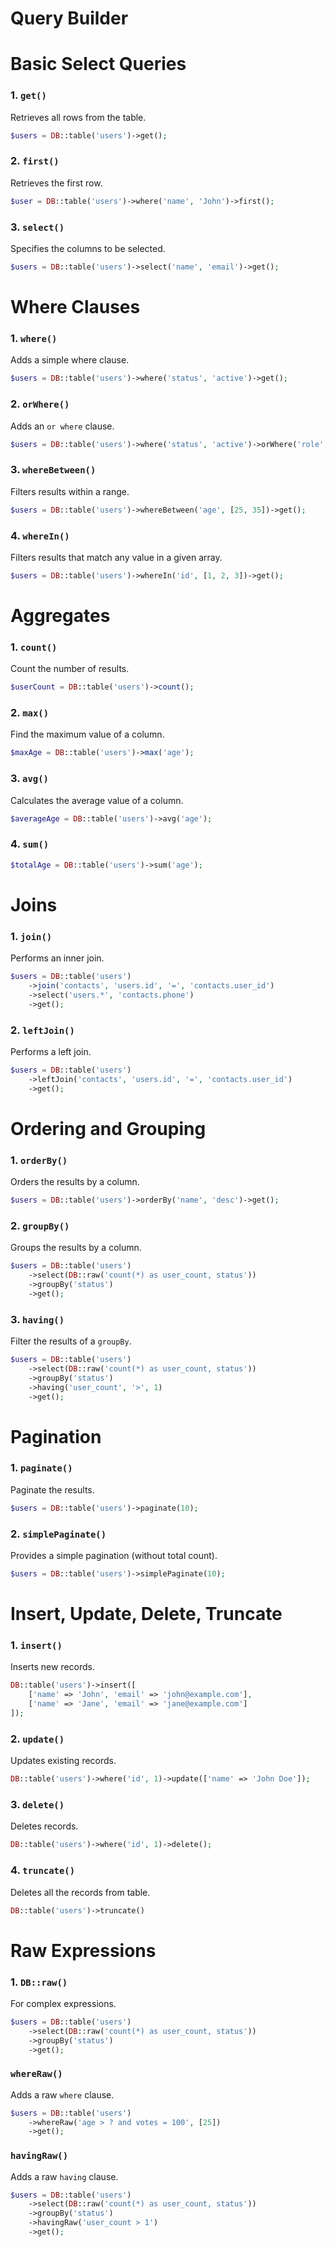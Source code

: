 # Query Builder

# Basic Select Queries

### 1. `get()`
Retrieves all rows from the table.
```php
$users = DB::table('users')->get();
```

### 2. `first()`
Retrieves the first row.
```php
$user = DB::table('users')->where('name', 'John')->first();
```

### 3. `select()`
Specifies the columns to be selected.
```php
$users = DB::table('users')->select('name', 'email')->get();
```

# Where Clauses

### 1. `where()`
Adds a simple where clause.
```php
$users = DB::table('users')->where('status', 'active')->get();
```

### 2. `orWhere()`
Adds an `or where` clause.
```php
$users = DB::table('users')->where('status', 'active')->orWhere('role', 'admin')->get();
```

### 3. `whereBetween()`
Filters results within a range.
```php
$users = DB::table('users')->whereBetween('age', [25, 35])->get();
```

### 4. `whereIn()`
Filters results that match any value in a given array.
```php
$users = DB::table('users')->whereIn('id', [1, 2, 3])->get();
```

# Aggregates

### 1. `count()`
Count the number of results.
```php
$userCount = DB::table('users')->count();
```

### 2. `max()`
Find the maximum value of a column.
```php
$maxAge = DB::table('users')->max('age');
```

### 3. `avg()`
Calculates the average value of a column.
```php
$averageAge = DB::table('users')->avg('age');
```

### 4. `sum()`
```php
$totalAge = DB::table('users')->sum('age');
```

# Joins

### 1. `join()`
Performs an inner join.
```php
$users = DB::table('users')
    ->join('contacts', 'users.id', '=', 'contacts.user_id')
    ->select('users.*', 'contacts.phone')
    ->get();
```

### 2. `leftJoin()`
Performs a left join.
```php
$users = DB::table('users')
    ->leftJoin('contacts', 'users.id', '=', 'contacts.user_id')
    ->get();
```

# Ordering and Grouping

### 1. `orderBy()`
Orders the results by a column.
```php
$users = DB::table('users')->orderBy('name', 'desc')->get();
```

### 2. `groupBy()`
Groups the results by a column.
```php
$users = DB::table('users')
    ->select(DB::raw('count(*) as user_count, status'))
    ->groupBy('status')
    ->get();
```

### 3. `having()`
Filter the results of a `groupBy`.
```php
$users = DB::table('users')
    ->select(DB::raw('count(*) as user_count, status'))
    ->groupBy('status')
    ->having('user_count', '>', 1)
    ->get();
```

# Pagination

### 1. `paginate()`
Paginate the results.
```php
$users = DB::table('users')->paginate(10);
```

### 2. `simplePaginate()`
Provides a simple pagination (without total count).
```php
$users = DB::table('users')->simplePaginate(10);
```

# Insert, Update, Delete, Truncate

### 1. `insert()`
Inserts new records.
```php
DB::table('users')->insert([
    ['name' => 'John', 'email' => 'john@example.com'],
    ['name' => 'Jane', 'email' => 'jane@example.com']
]);
```

### 2. `update()`
Updates existing records.
```php
DB::table('users')->where('id', 1)->update(['name' => 'John Doe']);
```

### 3. `delete()`
Deletes records.
```php
DB::table('users')->where('id', 1)->delete();
```

### 4. `truncate()`
Deletes all the records from table.
```php
DB::table('users')->truncate()
```

# Raw Expressions

### 1. `DB::raw()`
For complex expressions.
```php
$users = DB::table('users')
    ->select(DB::raw('count(*) as user_count, status'))
    ->groupBy('status')
    ->get();
```

### `whereRaw()`
Adds a raw `where` clause.
```php
$users = DB::table('users')
    ->whereRaw('age > ? and votes = 100', [25])
    ->get();
```

### `havingRaw()`
Adds a raw `having` clause.
```php
$users = DB::table('users')
    ->select(DB::raw('count(*) as user_count, status'))
    ->groupBy('status')
    ->havingRaw('user_count > 1')
    ->get();
```